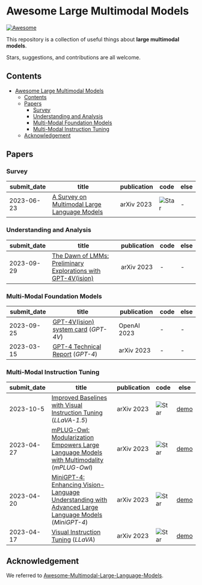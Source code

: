 # Awesome Large Multimodal Models
[![Awesome](https://cdn.rawgit.com/sindresorhus/awesome/d7305f38d29fed78fa85652e3a63e154dd8e8829/media/badge.svg)](https://github.com/sindresorhus/awesome)

This repository is a collection of useful things about **large multimodal models**. 

Stars, suggestions, and contributions are all welcome.

## Contents
- [Awesome Large Multimodal Models](#awesome-large-multimodal-models)
  - [Contents](#contents)
  - [Papers](#papers)
    - [Survey](#survey)
    - [Understanding and Analysis](#understanding-and-analysis)
    - [Multi-Modal Foundation Models](#multi-modal-foundation-models)
    - [Multi-Modal Instruction Tuning](#multi-modal-instruction-tuning)
  - [Acknowledgement](#acknowledgement)

## Papers

### Survey

| submit_date | title | publication | code | else |
| --- | --- | --- | --- | --- |
| 2023-06-23 | [A Survey on Multimodal Large Language Models](https://arxiv.org/abs/2306.13549) | arXiv 2023 | ![Star](https://img.shields.io/github/stars/BradyFU/Awesome-Multimodal-Large-Language-Models.svg?style=social&label=Star) | - |

### Understanding and Analysis

| submit_date | title | publication | code | else |
| --- | --- | --- | --- | --- |
| 2023-09-29 | [The Dawn of LMMs: Preliminary Explorations with GPT-4V(ision)](https://arxiv.org/abs/2309.17421) | arXiv 2023 | - | - |

### Multi-Modal Foundation Models

| submit_date | title | publication | code | else |
| --- | --- | --- | --- | --- |
| 2023-09-25 | [GPT-4V(ision) system card](https://openai.com/research/gpt-4v-system-card?ref=www.chatgpt-vision.com) (*GPT-4V*) | OpenAI 2023 | - | - |
| 2023-03-15 | [GPT-4 Technical Report](https://arxiv.org/abs/2303.08774) (*GPT-4*) | arXiv 2023 | - | - |

### Multi-Modal Instruction Tuning

| submit_date | title | publication | code | else |
| --- | --- | --- | --- | --- |
| 2023-10-5 | [Improved Baselines with Visual Instruction Tuning](https://arxiv.org/abs/2310.03744) (*LLaVA-1.5*) | arXiv 2023 | ![Star](https://img.shields.io/github/stars/haotian-liu/LLaVA.svg?style=social&label=Star) | [demo](https://llava.hliu.cc/) |
| 2023-04-27 | [mPLUG-Owl: Modularization Empowers Large Language Models with Multimodality](https://arxiv.org/abs/2304.14178) (*mPLUG-Owl*) | arXiv 2023 | ![Star](https://img.shields.io/github/stars/X-PLUG/mPLUG-Owl.svg?style=social&label=Star) | [demo](https://huggingface.co/spaces/MAGAer13/mPLUG-Owl) |
| 2023-04-20 | [MiniGPT-4: Enhancing Vision-Language Understanding with Advanced Large Language Models](https://arxiv.org/abs/2304.10592) (*MiniGPT-4*) | arXiv 2023 | ![Star](https://img.shields.io/github/stars/Vision-CAIR/MiniGPT-4.svg?style=social&label=Star) | [demo](https://huggingface.co/spaces/Vision-CAIR/minigpt4) 
| 2023-04-17 | [Visual Instruction Tuning](https://browse.arxiv.org/abs/2304.08485) (*LLaVA*) | arXiv 2023 | ![Star](https://img.shields.io/github/stars/haotian-liu/LLaVA.svg?style=social&label=Star) | [demo](https://llava.hliu.cc/) |

<!-- ### Multi-Modal In-Context Learning -->

<!-- ### Multi-Modal Chain-of-Thought -->

<!-- ### LLM-Driven Visual Reasoning -->

<!-- ### Evaluation -->

<!-- ### Others -->

<!-- ## Datasets -->

## Acknowledgement

We referred to [Awesome-Multimodal-Large-Language-Models](https://github.com/BradyFU/Awesome-Multimodal-Large-Language-Models).